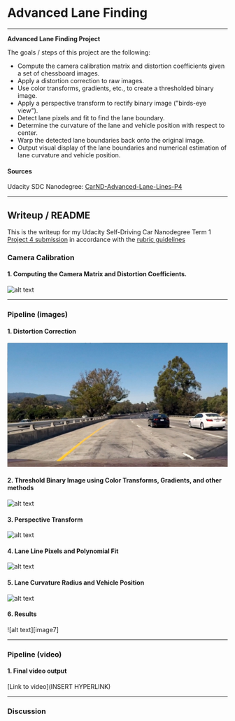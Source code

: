 # **Advanced Lane Finding**

---

**Advanced Lane Finding Project**

The goals / steps of this project are the following:

* Compute the camera calibration matrix and distortion coefficients given a set of chessboard images.
* Apply a distortion correction to raw images.
* Use color transforms, gradients, etc., to create a thresholded binary image.
* Apply a perspective transform to rectify binary image ("birds-eye view").
* Detect lane pixels and fit to find the lane boundary.
* Determine the curvature of the lane and vehicle position with respect to center.
* Warp the detected lane boundaries back onto the original image.
* Output visual display of the lane boundaries and numerical estimation of lane curvature and vehicle position.

[//]: # (Image References)

[image1]: ./examples/undistort_output.png "Undistorted"
[image2]: ./test_images/test1.jpg "Road Transformed"
[image3]: ./examples/binary_combo_example.jpg "Binary Example"
[image4]: ./examples/warped_straight_lines.jpg "Warp Example"
[image5]: ./examples/color_fit_lines.jpg "Fit Visual"
[image6]: ./examples/example_output.jpg "Output"
[video1]: ./project_video.mp4 "Video"

#### Sources 
Udacity SDC Nanodegree: [CarND-Advanced-Lane-Lines-P4](https://github.com/udacity/CarND-Advanced-Lane-Lines)

---

## Writeup / README

This is the writeup for my Udacity Self-Driving Car Nanodegree Term 1 [Project 4 submission](https://github.com/liangk7/CarND-Term1-Project4) in accordance with the [rubric guidelines](https://review.udacity.com/#!/rubrics/571/view)


### Camera Calibration

#### 1. Computing the Camera Matrix and Distortion Coefficients.

![alt text][image1]

---

### Pipeline (images)

#### 1. Distortion Correction

![alt text][image2]

#### 2. Threshold Binary Image using Color Transforms, Gradients, and other methods

![alt text][image3]

#### 3. Perspective Transform

![alt text][image4]

#### 4. Lane Line Pixels and Polynomial Fit

![alt text][image5]

#### 5. Lane Curvature Radius and Vehicle Position

![alt text][image6]

#### 6. Results

![alt text][image7]


---

### Pipeline (video)

#### 1. Final video output

[Link to video](INSERT HYPERLINK)


---

### Discussion



